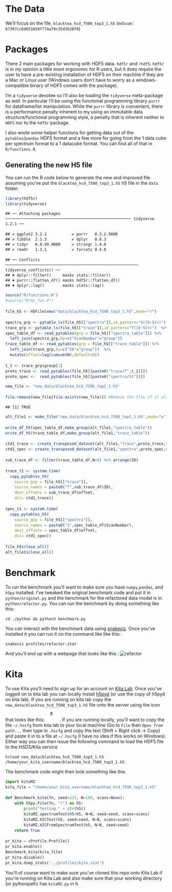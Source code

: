 The Data
========

We’ll focus on the file, `blacktea_hcd_7500_top3_1.h5`
(`md5sum: 67307cc6d651019f774a79c35d3b28f6`)

Packages
========

There 2 main packages for working with HDF5 data. `hdf5r` and `rhdf5`.
`hdf5r` is in my opinion a little more ergonomic for R users, but it
does require the user to have a pre-existing installation of HDF5 on
their machine if they are a Mac or Linux user (Windows users don’t have
to worry as a windows-compatible binary of HDF5 comes with the package).

I’m a `tidyverse` devotee so I’ll also be loading the `tidyverse`
meta-package as well. In particular I’ll be using the functional
programming library `purrr` for dataframe/list manipulation. While the
`purrr` library is convenient, there is a performance penalty inherent
to my using an immutable data structure/functional programming style, a
penalty that is inherent neither to `HDF5` nor to the `hdf5r` package.

I also wrote some helper functions for getting data out of the
`pytables`/`pandas` HDF5 format and a few more for going from the 1 data
cube per spectrum format to a 1 datacube format. You can find all of
that in `R/functions.R`.

Generating the new H5 file
--------------------------

You can run the R code below to generate the new and improved file
assuming you’ve put the `blacktea_hcd_7500_top3_1.h5` h5 file in the
`data` folder.

``` r
library(hdf5r)
library(tidyverse)
```

    ## ── Attaching packages ─────────────────────────────────────────────────────── tidyverse 1.2.1 ──

    ## ✔ ggplot2 3.2.1           ✔ purrr   0.3.2.9000 
    ## ✔ tibble  2.1.3           ✔ dplyr   0.8.3      
    ## ✔ tidyr   0.8.99.9000     ✔ stringr 1.4.0      
    ## ✔ readr   1.3.1           ✔ forcats 0.4.0

    ## ── Conflicts ────────────────────────────────────────────────────────── tidyverse_conflicts() ──
    ## ✖ dplyr::filter()     masks stats::filter()
    ## ✖ purrr::flatten_df() masks hdf5r::flatten_df()
    ## ✖ dplyr::lag()        masks stats::lag()

``` r
source("R/functions.R")
#source("R/mz_fun.R")

file_h5 <- H5File$new("data/blacktea_hcd_7500_top3_1.h5",mode="r")

spectra_grp <- pytable_ls(file_h5[["spectra"]],id_pattern="S([0-9]+)")
trace_grp <- pytable_ls(file_h5[["trace"]],id_pattern="T([0-9]+)")  %>% select(-N)
spec_table_df <- read_pytables(grp = file_h5[["spectra_table"]]) %>%
  left_join(spectra_grp,by=c("ScanNumber"="group"))
trace_table_df <- read_pytables(grp = file_h5[["trace_table"]]) %>%
  left_join(trace_grp,by=c("ID"="group"))  %>%
  mutate(offset=lag(cumsum(N),default=0))

t_1 <- trace_grp$group[1]
proto_trace <- read_pytables(file_h5[[paste0("trace/T",t_1)]])
proto_spec <-  read_pytables(file_h5[[paste0("spectra/S1")]])
```

``` r
new_file <- "new_data/blacktea_hcd_7500_top3_1.h5"

file.remove(new_file[file.exists(new_file)]) #Remove the file if it already exists
```

    ## [1] TRUE

``` r
alt_file1 <- make_file("new_data/blacktea_hcd_7500_top3_1.h5",mode="w")

write_df_h5(spec_table_df,make_group(alt_file1,"spectra_table"))
write_df_h5(trace_table_df,make_group(alt_file1,"trace_table"))

ctd1_trace <- create_transposed_dataset(alt_file1,"trace",proto_trace,trace_table_df)
ctd1_spec <- create_transposed_dataset(alt_file1,"spectra",proto_spec,spec_table_df)

sub_trace_df <- filter(trace_table_df,N>0) %>% arrange(ID)

trace_t1 <- system.time(
  copy_pytables_h5(
    source_grp = file_h5[["trace"]],
    source_names = paste0("T",sub_trace_df$ID),
    dest_offsets = sub_trace_df$offset,
    dsl= ctd1_trace))

spec_t1 <- system.time(
  copy_pytables_h5(
    source_grp = file_h5[["spectra"]],
    source_names = paste0("S",spec_table_df$ScanNumber),
    dest_offsets = spec_table_df$offset,
    dsl= ctd1_spec))

file_h5$close_all()
alt_file1$close_all()
```

Benchmark
=========

To run the benchmark you’ll want to make sure you have `numpy`,`pandas`,
and `h5py` installed. I’ve tweaked the original benchmark code and put
it in `python/original.py` and the benchmark for the refactored data
model is in `python/refactor.py`. You can run the benchmark by doing
something like this:

``` shell
cd ./python && python3 benchmark.py
```


You can interact with the benchmark data using [snakeviz](https://jiffyclub.github.io/snakeviz/).  Once you've installed it you can run it on the command like like this:

``` shell
snakeviz profiles/refactor.stat
```

And you'll end up with a webpage that looks like this : ![refactor](profile/Refactor.png)


Kita
=========

To use Kita you'll need to sign up for an account on [Kita Lab](https://hdflab.hdfgroup.org/). Once you've logged on to kita lab you can locally install [h5pyd](https://github.com/HDFGroup/h5pyd) (or use the copy of h5pyd on kita lab).  If you are running on kita lab copy the `new_data/blacktea_hcd_7500_top3_1.h5` file onto the server using the icon that looks like this: ![Up Arrow Icon](profiles/UpArrow.png).  If you are running locally, you'll want to copy the file `~/.hscfg` from kita lab to your local machine (Go to `File` then `Open from path...` then type in `.hscfg` and copy the text (Shift + Right click -> Copy) and paste it in to a file at `~/.hscfg` (I have no idea if this works on Windows). Either way you can then issue the following command to load the HDF5 file to the HSDS/Kita service

``` shell
hsload new_data/blacktea_hcd_7500_top3_1.h5 /home/your_kita_username/blacktea_hcd_7500_top3_1.h5
```

The benchmark code might then look something like this. 

``` python
import kitaMZ
kita_file = "/home/your_kita_username/blacktea_hcd_7500_top3_1.h5"

def Benchmark_kita(fn, seed=123, N=100, scans=None):
    with h5py.File(fn, "r") as h5:
        print("Testing " + str(h5))
        kitaMZ.spectrumTest(h5=h5, N=N, seed=seed, scans=scans)
        kitaMZ.XICTest(h5, seed=seed, N=N, scans=scans)
        kitaMZ.XICFromSpectrumTest(h5, N=N, seed=seed)
    return True

pr_kita = cProfile.Profile()
pr_kita.enable()
Benchmark_kita(kita_file)
pr_kita.disable()
pr_kita.dump_stats('../profiles/kita.stat')
```


 You'll of course want to make sure you've cloned this repo onto Kita Lab if you're running on Kita Lab and also make sure that your working directory (or pythonpath) has `kitaMZ.py` in it.
